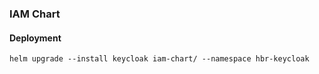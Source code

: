 ### IAM Chart

#### Deployment

```shell
helm upgrade --install keycloak iam-chart/ --namespace hbr-keycloak
```
